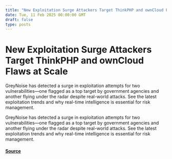 ```yaml
---
title: "New Exploitation Surge Attackers Target ThinkPHP and ownCloud Flaws at Scale"
date: Tue, 11 Feb 2025 00:00:00 GMT
draft: false
type: posts
---
```

# New Exploitation Surge Attackers Target ThinkPHP and ownCloud Flaws at Scale





GreyNoise has detected a surge in exploitation attempts for two vulnerabilities—one flagged as a top target by government agencies and another flying under the radar despite real-world attacks. See the latest exploitation trends and why real-time intelligence is essential for risk management.

GreyNoise has detected a surge in exploitation attempts for two vulnerabilities—one flagged as a top target by government agencies and another flying under the radar despite real-world attacks. See the latest exploitation trends and why real-time intelligence is essential for risk management.

#### [Source](https://www.greynoise.io/blog/new-exploitation-surge-attackers-target-thinkphp-and-owncloud-flaws-at-scale)


